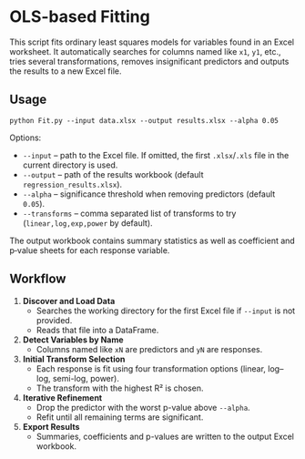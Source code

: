 # OLS-based Fitting

This script fits ordinary least squares models for variables found in an Excel worksheet. It automatically searches for columns named like `x1`, `y1`, etc., tries several transformations, removes insignificant predictors and outputs the results to a new Excel file.

## Usage

```
python Fit.py --input data.xlsx --output results.xlsx --alpha 0.05
```

Options:

- `--input` – path to the Excel file. If omitted, the first `.xlsx`/`.xls` file in the current directory is used.
- `--output` – path of the results workbook (default `regression_results.xlsx`).
- `--alpha` – significance threshold when removing predictors (default `0.05`).
- `--transforms` – comma separated list of transforms to try (`linear,log,exp,power` by default).

The output workbook contains summary statistics as well as coefficient and p‑value sheets for each response variable.

## Workflow

1. **Discover and Load Data**
   - Searches the working directory for the first Excel file if `--input` is not provided.
   - Reads that file into a DataFrame.
2. **Detect Variables by Name**
   - Columns named like `xN` are predictors and `yN` are responses.
3. **Initial Transform Selection**
   - Each response is fit using four transformation options (linear, log–log, semi-log, power).
   - The transform with the highest R² is chosen.
4. **Iterative Refinement**
   - Drop the predictor with the worst p-value above `--alpha`.
   - Refit until all remaining terms are significant.
5. **Export Results**
   - Summaries, coefficients and p-values are written to the output Excel workbook.

